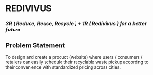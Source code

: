 # REDIVIVUS
### <i>3R ( Reduce, Reuse, Recycle ) + 1R ( Redivivus ) for a better future</i> <br/>

## Problem Statement
To design and create a product (website) where users / consumers /
retailers can easily schedule their recyclable waste pickup according
to their convenience with standardized pricing across cities.
